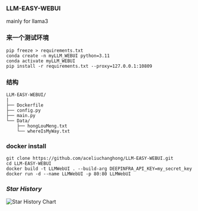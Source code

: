 ### LLM-EASY-WEBUI

mainly for llama3

### 来一个测试环境

```shell
pip freeze > requirements.txt
conda create -n myLLM_WEBUI python=3.11
conda activate myLLM_WEBUI
pip install -r requirements.txt --proxy=127.0.0.1:10809
```

### 结构

```text
LLM-EASY-WEBUI/
|
├── Dockerfile
├── config.py
├── main.py
└── Data/
    ├── hongLouMeng.txt
    └── whereIsMyWay.txt
```

### docker install

```shell
git clone https://github.com/aceliuchanghong/LLM-EASY-WEBUI.git
cd LLM-EASY-WEBUI
docker build -t LLMWebUI . --build-arg DEEPINFRA_API_KEY=my_secret_key
docker run -d --name LLMWebUI -p 80:80 LLMWebUI
```

### *Star History*

![Star History Chart](https://api.star-history.com/svg?repos=aceliuchanghong/LLM-EASY-WEBUI&type=Date)
